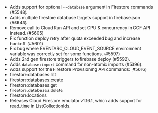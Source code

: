 - Adds support for optional `--database` argument in Firestore commands (#5548).
- Adds multiple firestore database targets support in firebase.json (#5548).
- Remove call to Cloud Run API and set CPU & concurrency in GCF API instead. (#5605)
- Fix function deploy retry after quota exceeded bug and increase backoff. (#5601)
- Fix bug where EVENTARC_CLOUD_EVENT_SOURCE environment variable was correctly set for some functions. (#5597)
- Adds 2nd gen firestore triggers to firebase deploy (#5592).
- Adds `database:import` command for non-atomic imports (#5396).
- Adds support for the Firestore Provisioning API commands: (#5616)
- firestore:databases:list
- firestore:databases:create
- firestore:databases:get
- firestore:databases:delete
- firestore:locations
- Releases Cloud Firestore emulator v1.16.1, which adds support for read_time in ListCollectionIds.
